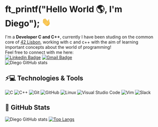
<h1>ft_printf("Hello World 🌎, I'm Diego"); <img  src="https://raw.githubusercontent.com/ABSphreak/ABSphreak/master/gifs/Hi.gif" width="30px"></h1>

I'm a **Developer C and C++**, currently I have been studing on the common core of [42 Lisbon](https://www.42lisboa.com/), working with c and c++ with the aim of learning important concepts about the world of programming!<br>
Feel free to connect with me here:<br>
[![Linkedin Badge](https://img.shields.io/badge/-diegosou4-blue?style=flat-square&logo=Linkedin&logoColor=white&link=https://www.linkedin.com/in/diego-moreira-sardinha-de-souza-3031a2a8/)](https://www.linkedin.com/in/diego-moreira-sardinha-de-souza-3031a2a8/)
[![Gmail Badge](https://img.shields.io/badge/-diegoaguia31@gmail.com-c14438?style=flat-square&logo=Gmail&logoColor=white&link=mailto:diegoaguia31@gmail.com)](mailto:diegoaguia31@gmail.com)<br>
![Diego GitHub stats](https://github-readme-stats.vercel.app/api?username=diegosou4&show_icons=true&theme=transparent)<br>


## ⚡💻 Technologies & Tools
![C](https://img.shields.io/badge/c-%2300599C.svg?style=for-the-badge&logo=c&logoColor=white)
![C++](https://img.shields.io/badge/c++-%2300599C.svg?style=for-the-badge&logo=c%2B%2B&logoColor=white)
![Git](https://img.shields.io/badge/git-%23F05033.svg?style=for-the-badge&logo=git&logoColor=white)
![GitHub](https://img.shields.io/badge/github-%23121011.svg?style=for-the-badge&logo=github&logoColor=white)
![Linux](https://img.shields.io/badge/Linux-FCC624?style=for-the-badge&logo=linux&logoColor=black)
![Visual Studio Code](https://img.shields.io/badge/Visual%20Studio%20Code-0078d7.svg?style=for-the-badge&logo=visual-studio-code&logoColor=white)
![Vim](https://img.shields.io/badge/VIM-%2311AB00.svg?style=for-the-badge&logo=vim&logoColor=white)
![Slack](https://img.shields.io/badge/Slack-4A154B?style=for-the-badge&logo=slack&logoColor=white)

## 🚀 GitHub Stats

![Diego GitHub stats](https://github-readme-stats.vercel.app/api?username=diegosou4&show_icons=true&theme=radical)
[![Top Langs](https://github-readme-stats.vercel.app/api/top-langs/?username=diegosou4&layout=donut&theme=radical)](https://github.com/diegosou4/github-readme-stats)
